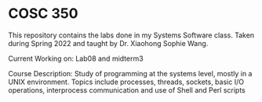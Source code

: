 # COSC 350
This repository contains the labs done in my Systems Software class. Taken during Spring 2022 and taught by Dr. Xiaohong Sophie Wang.

Current Working on: Lab08 and midterm3

Course Description:
Study of programming at the systems level, mostly in a UNIX environment. Topics include processes, threads, sockets, basic I/O operations, interprocess communication and use of Shell and Perl scripts

